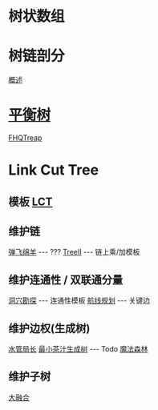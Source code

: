 # 树状数组

# 树链剖分
[概述](概述)

# [平衡树](平衡树)
[FHQTreap](FHQTreap)

# Link Cut Tree
## 模板 [LCT](LCT)
## 维护链
[弹飞绵羊](弹飞绵羊) --- ???
[TreeII](TreeII) --- 链上乘/加模板

## 维护连通性 / 双联通分量
[洞穴勘探](洞穴勘探) --- 连通性模板
[航线规划](航线规划) --- 关键边

## 维护边权(生成树)
[水管局长](水管局长) 
[最小茶汁生成树](最小茶汁生成树) --- Todo
[魔法森林](魔法森林)  

## 维护子树
[大融合](大融合)
